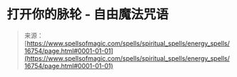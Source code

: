 <!--yml

category: 未分类

date: 2024-06-12 18:57:26

-->

# 打开你的脉轮 - 自由魔法咒语

> 来源：[https://www.spellsofmagic.com/spells/spiritual_spells/energy_spells/16754/page.html#0001-01-01](https://www.spellsofmagic.com/spells/spiritual_spells/energy_spells/16754/page.html#0001-01-01)

